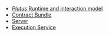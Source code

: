 - [_Plutus_ Runtime and interaction model](Plutus_runtime_and_interaction_model.md)
- [Contract Bundle](contract_bundle.md)
- [Server](../src/server/README.md)
- [Execution Service](../src/execution_service/README.md)